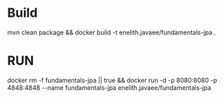 # Build
mvn clean package && docker build -t enelith.javaee/fundamentals-jpa .

# RUN

docker rm -f fundamentals-jpa || true && docker run -d -p 8080:8080 -p 4848:4848 --name fundamentals-jpa enelith.javaee/fundamentals-jpa 
